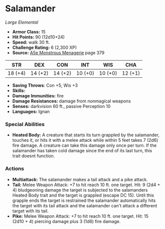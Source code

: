 # Salamander

*Large* *Elemental*

- **Armor Class:** 15
- **Hit Points:** 90 (12d10+24)
- **Speed:** walk 30 ft.
- **Challenge Rating:** 6 (2,300 XP)
- **Source:** [A5e Monstrous Menagerie](https://enpublishingrpg.com/products/level-up-monstrous-menagerie-a5e) page 379

| STR | DEX | CON | INT | WIS | CHA |
| --- | --- | --- | --- | --- | --- |
| 18 (+4) | 14 (+2) | 14 (+2) | 10 (+0) | 10 (+0) | 12 (+1) |

- **Saving Throws**: Con +5, Wis +3
- **Skills:** 
- **Damage Immunities:** fire
- **Damage Resistances:** damage from nonmagical weapons
- **Senses:** darkvision 60 ft., passive Perception 10
- **Languages:** Ignan

### Special Abilities

- **Heated Body:** A creature that starts its turn grappled by the salamander, touches it, or hits it with a melee attack while within 5 feet takes 7 (2d6) fire damage. A creature can take this damage only once per turn. If the salamander has taken cold damage since the end of its last turn, this trait doesnt function.

### Actions

- **Multiattack:** The salamander makes a tail attack and a pike attack.
- **Tail:** Melee Weapon Attack: +7 to hit  reach 10 ft.  one target. Hit: 9 (2d4 + 4) bludgeoning damage  the target is subjected to the salamanders Heated Body trait  and the target is grappled (escape DC 15). Until this grapple ends  the target is restrained  the salamander automatically hits the target with its tail attack  and the salamander can't attack a different target with its tail.
- **Pike:** Melee Weapon Attack: +7 to hit  reach 10 ft.  one target. Hit: 15 (2d10 + 4) piercing damage plus 3 (1d6) fire damage.


